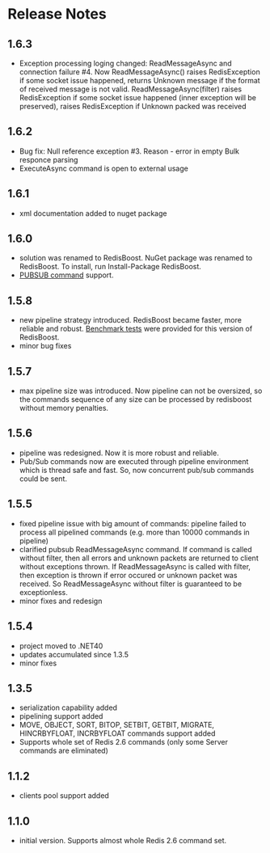 Release Notes
==============
1.6.3
--------------
- Exception processing loging changed: ReadMessageAsync and connection failure #4. Now ReadMessageAsync() raises RedisException if some socket issue happened, returns Unknown message if the format of received message is not valid. ReadMessageAsync(filter) raises RedisException if some socket issue happened (inner exception will be preserved), raises RedisException if Unknown packed was received

1.6.2
--------------
- Bug fix: Null reference exception #3. Reason - error in empty Bulk responce parsing
- ExecuteAsync command is open to external usage

1.6.1
--------------
- xml documentation added to nuget package

1.6.0
--------------
- solution was renamed to RedisBoost. NuGet package was renamed to RedisBoost. 
To install, run Install-Package RedisBoost.
- [PUBSUB command](http://redis.io/commands/pubsub) support.

1.5.8
--------------
- new pipeline strategy introduced. RedisBoost became faster, more reliable and robust. 
[Benchmark tests](https://github.com/andrew-bn/RedisBoost/wiki/Benchmark) were provided for this version of RedisBoost.
- minor bug fixes

1.5.7
--------------
- max pipeline size was introduced. Now pipeline can not be oversized, 
so the commands sequence of any size can be processed by redisboost without memory penalties.

1.5.6
--------------
- pipeline was redesigned. Now it is more robust and reliable.
- Pub/Sub commands now are executed through pipeline environment which is thread safe and fast. 
So, now concurrent pub/sub commands could be sent.

1.5.5
--------------
- fixed pipeline issue with big amount of commands: pipeline failed to process all pipelined commands 
(e.g. more than 10000 commands in pipeline)
- clarified pubsub ReadMessageAsync command. If command is called without filter, then all errors and unknown packets are 
returned to client without exceptions thrown. If ReadMessageAsync is called with filter, then exception is thrown if
error occured or unknown packet was received. So ReadMessageAsync without filter is guaranteed to be exceptionless.
- minor fixes and redesign

1.5.4
--------------
- project moved to .NET40
- updates accumulated since 1.3.5
- minor fixes

1.3.5
--------------
- serialization capability added
- pipelining support added
- MOVE, OBJECT, SORT, BITOP, SETBIT, GETBIT, MIGRATE, HINCRBYFLOAT, INCRBYFLOAT commands support added
- Supports whole set of Redis 2.6 commands (only some Server commands are eliminated)

1.1.2
--------------
- clients pool support added

1.1.0
--------------
- initial version. Supports almost whole Redis 2.6 command set.



